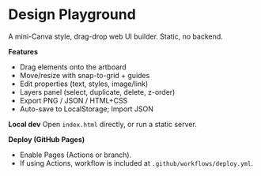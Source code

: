 # Design Playground
A mini-Canva style, drag-drop web UI builder. Static, no backend.

**Features**
- Drag elements onto the artboard
- Move/resize with snap-to-grid + guides
- Edit properties (text, styles, image/link)
- Layers panel (select, duplicate, delete, z-order)
- Export PNG / JSON / HTML+CSS
- Auto-save to LocalStorage; Import JSON

**Local dev**
Open `index.html` directly, or run a static server.

**Deploy (GitHub Pages)**
- Enable Pages (Actions or branch).
- If using Actions, workflow is included at `.github/workflows/deploy.yml`.

